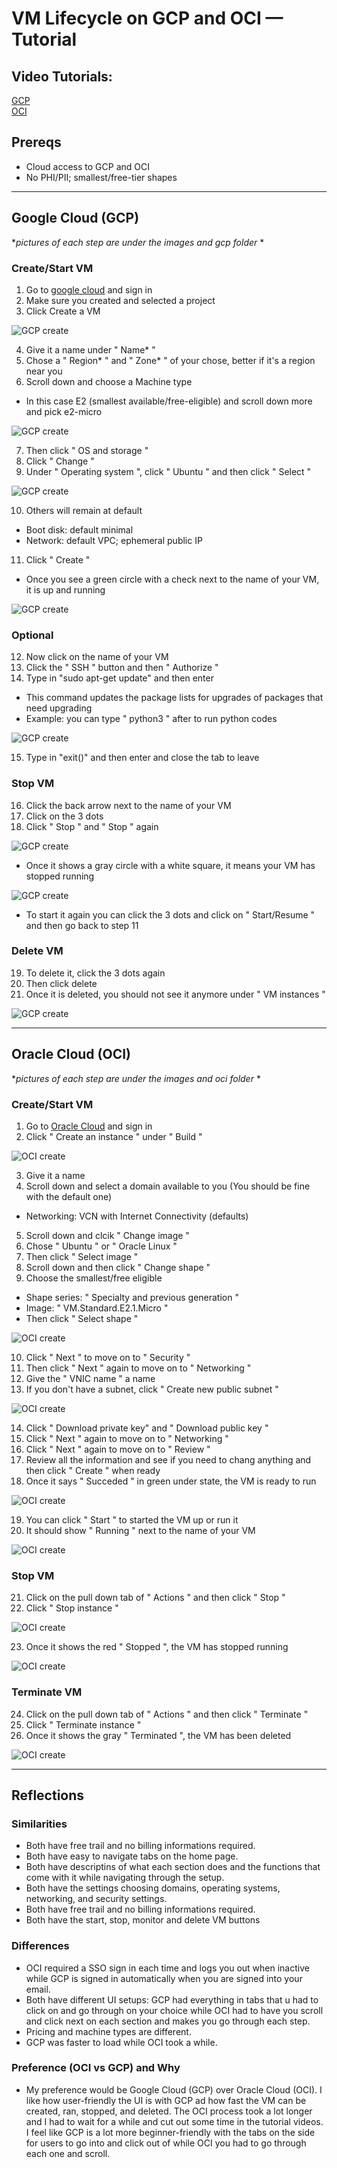 # VM Lifecycle on GCP and OCI — Tutorial

## Video Tutorials:
[GCP](https://drive.google.com/file/d/1a4BTrVuhYcnG6hstJIy5gzcCTQn4F0Ew/view?usp=sharing) \
[OCI](https://drive.google.com/file/d/1HGctj1jL_aiEZU82N-1RlUXmTbPR7pNa/view?usp=sharing)

## Prereqs
- Cloud access to GCP and OCI
- No PHI/PII; smallest/free-tier shapes

---

## Google Cloud (GCP)
 **pictures of each step are under the images and gcp folder* * 
### Create/Start VM
1. Go to [google cloud](https://console.cloud.google.com) and sign in
2. Make sure you created and selected a project
3. Click Create a VM

![GCP create](images/gcp/gcp_step01-03.png)

4. Give it a name under " Name* "
5. Chose a " Region* " and " Zone* " of your chose, better if it's a region near you
6. Scroll down and choose a Machine type
- In this case E2 (smallest available/free-eligible) and scroll down more and pick e2-micro

![GCP create](images/gcp/gcp_step06.2.png)

7. Then click " OS and storage "
8. Click " Change "
9. Under " Operating system ", click " Ubuntu " and then click " Select "

![GCP create](images/gcp/gcp_step09-10.png)

10. Others will remain at default
- Boot disk: default minimal
- Network: default VPC; ephemeral public IP
11. Click " Create "
- Once you see a green circle with a check next to the name of your VM, it is up and running

![GCP create](images/gcp/gcp_step11.2.png)

### Optional
12. Now click on the name of your VM
13. Click the " SSH " button and then " Authorize "
14. Type in "sudo apt-get update" and then enter
- This command updates the package lists for upgrades of packages that need upgrading
- Example: you can type " python3 " after to run python codes

![GCP create](images/gcp/gcp_step14.png)

15. Type in "exit()" and then enter and close the tab to leave

### Stop VM
16. Click the back arrow next to the name of your VM
17. Click on the 3 dots
18. Click " Stop " and " Stop " again

![GCP create](images/gcp/gcp_step17-18.1.png)

- Once it shows a gray circle with a white square, it means your VM has stopped running

![GCP create](images/gcp/gcp_step18.3.png)

- To start it again you can click the 3 dots and click on " Start/Resume " and then go back to step 11

### Delete VM
19. To delete it, click the 3 dots again
20. Then click delete
21. Once it is deleted, you should not see it anymore under " VM instances "

![GCP create](images/gcp/gcp_step21.png)

---

## Oracle Cloud (OCI)
**pictures of each step are under the images and oci folder* * 
### Create/Start VM
1. Go to [Oracle Cloud](https://www.oracle.com/cloud/) and sign in
2. Click " Create an instance " under " Build "

![OCI create](images/oci/oci_step01-02.png)

3. Give it a name
4. Scroll down and select a domain available to you (You should be fine with the default one)
- Networking: VCN with Internet Connectivity (defaults)
5. Scroll down and clcik " Change image "
6. Chose " Ubuntu " or " Oracle Linux "
7. Then click " Select image "
8. Scroll down and then click " Change shape "
9. Choose the smallest/free eligible
- Shape series: " Specialty and previous generation "
- Image: " VM.Standard.E2.1.Micro "
- Then click " Select shape "

![OCI create](images/oci/oci_step09.2.png)

10. Click " Next " to move on to " Security "
11. Then click " Next " again to move on to " Networking "
12. Give the " VNIC name " a name
13. If you don't have a subnet, click " Create new public subnet "

![OCI create](images/oci/oci_step13.png)

14. Click " Download private key" and " Download public key "
15. Click " Next " again to move on to " Networking "
16. Click " Next " again to move on to " Review "
17. Review all the information and see if you need to chang anything and then click " Create " when ready
18. Once it says " Succeded " in green under state, the VM is ready to run

![OCI create](images/oci/oci_step18.png)

19. You can click " Start " to started the VM up or run it
20. It should show " Running " next to the name of your VM

![OCI create](images/oci/oci_step20.png)

### Stop VM
21. Click on the pull down tab of " Actions " and then click " Stop "
22. Click " Stop instance "

![OCI create](images/oci/oci_step22.png)

23. Once it shows the red " Stopped ", the VM has stopped running

![OCI create](images/oci/oci_step23.png)

### Terminate VM
24. Click on the pull down tab of " Actions " and then click " Terminate "
25. Click " Terminate instance "
26. Once it shows the gray " Terminated ", the VM has been deleted

![OCI create](images/oci/oci_step26.2.png)

---

## Reflections
### Similarities
- Both have free trail and no billing informations required.
- Both have easy to navigate tabs on the home page.
- Both have descriptins of what each section does and the functions that come with it while navigating through the setup.
- Both have the settings choosing domains, operating systems, networking, and security settings.
- Both have free trail and no billing informations required.
- Both have the start, stop, monitor and delete VM buttons

### Differences
- OCI required a SSO sign in each time and logs you out when inactive while GCP is signed in automatically when you are signed into your email.
- Both have different UI setups: GCP had everything in tabs that u had to click on and go through on your choice while OCI had to have you scroll and click next on each section and makes you go through each step.
- Pricing and machine types are different.
- GCP was faster to load while OCI took a while.

### Preference (OCI vs GCP) and Why
- My preference would be Google Cloud (GCP) over Oracle Cloud (OCI). I like how user-friendly the UI is with GCP ad how fast the VM can be created, ran, stopped, and deleted. The OCI process took a lot longer and I had to wait for a while and cut out some time in the tutorial videos. I feel like GCP is a lot more beginner-friendly with the tabs on the side for users to go into and click out of while OCI you had to go through each one and scroll.
